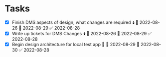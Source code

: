 # Tasks 
- [x] Finish DMS aspects of design, what changes are required ⏫ 🛫 2022-08-26 📅 2022-08-29 ✅ 2022-08-28
- [x] Write up tickets for DMS Changes ⏫ 🛫 2022-08-26 📅 2022-08-29 ✅ 2022-08-28
- [x] Begin design architecture for local test app 🔼 🛫 2022-08-29 📅 2022-08-30 ✅ 2022-08-28
